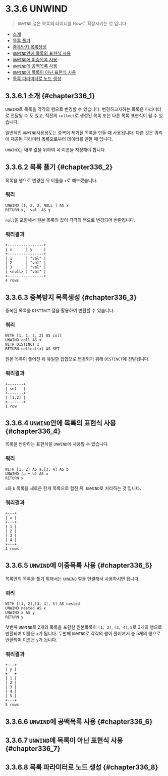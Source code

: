 # 3.3.6 UNWIND

> `UNWIND` 절은 목록의 데이터를 Row로 확장시키는 것 입니다.

* [소개](#chapter336_1)
* [목록 풀기](#chapter336_2)
* [중복방지 목록생성](#chapter336_3)
* [`UNWIND`안에 목록의 표현식 사용](#chapter336_4)
* [`UNWIND`에 이중목록 사용](#chapter336_5)
* [`UNWIND`에 공백목록 사용](#chapter336_6)
* [`UNWIND`에 목록이 아닌 표현식 사용](#chapter336_7)
* [목록 파라미터로 노드 생성](#chapter336_8)

## 3.3.6.1 소개 {#chapter336_1}

`UNWIND`로 목록을 각각의 행으로 변경할 수 있습니다. 변경하고자하는 목록은 파라미터로 전달될 수 도 있고, 직전의 `collect`로 생성된 목록 또는 다른 목록 표현식이 될 수 있습니다.

일반적인 `UNWIND`사용용도는 중복이 제거된 목록을 만들 때 사용됩니다. 다른 것은 쿼리에 제공된 파라미터 목록으로부터 데이터를 만들 때 입니다.

`UNWIND`는 내부 값을 위하여 꼭 이름을 지정해야 합니다.

## 3.3.6.2 목록 풀기 {#chapter336_2}

목록을 행으로 변경한 뒤 이름을 `x`로 해보겠습니다.

### 쿼리

```cypher
UNWIND [1, 2, 3, NULL ] AS x
RETURN x, 'val' AS y
```

`null`을 포함해서 원본 목록의 값이 각각의 행으로 변경되어 반환됩니다.

### 쿼리결과

```
+----------------+
| x      | y     |
+----------------+
| 1      | "val" |
| 2      | "val" |
| 3      | "val" |
| <null> | "val" |
+----------------+
4 rows
```

## 3.3.6.3 중복방지 목록생성 {#chapter336_3}

중복된 목록을 `DISTINCT` 절을 활용하여 변환할 수 있습니다.

### 쿼리

```cypher
WITH [1, 1, 2, 2] AS coll
UNWIND coll AS x
WITH DISTINCT x
RETURN collect(x) AS SET
```

원본 목록이 풀어진 뒤 유일한 집합으로 변경되기 위해 `DISTINCT`에 전달됩니다.

### 쿼리결과

```
+-------+
| set   |
+-------+
| [1,2] |
+-------+
1 row
```

## 3.3.6.4 `UNWIND`안에 목록의 표현식 사용 {#chapter336_4}

목록을 반환하는 표현식을 `UNWIND`에 사용할 수 있습니다.

### 쿼리

```cypher
WITH [1, 2] AS a,[3, 4] AS b
UNWIND (a + b) AS x
RETURN x
```

`a`와 `b` 목록을 새로운 한개 목록으로 합친 뒤, `UNWIND`로 처리하는 것 입니다.

### 쿼리결과

```
+---+
| x |
+---+
| 1 |
| 2 |
| 3 |
| 4 |
+---+
4 rows
```

## 3.3.6.5 `UNWIND`에 이중목록 사용 {#chapter336_5}

목록안의 목록을 풀기 위해서는 `UNWIND` 절을 연결해서 사용하시면 됩니다.

### 쿼리

```cypher
WITH [[1, 2],[3, 4], 5] AS nested
UNWIND nested AS x
UNWIND x AS y
RETURN y
```

첫번째 `UNWIND`로 2개의 목록을 포함한 원본목록이 `[1, 2]`, `[3, 4]`, `5`로 3개의 행으로 반환되며 이름은 `x`가 됩니다. 두번째 `UNWIND`로 각각의 행이 풀어져서 총 5개의 행으로 반환되며 이름은 `y`가 됩니다.

### 쿼리결과

```
+---+
| y |
+---+
| 1 |
| 2 |
| 3 |
| 4 |
| 5 |
+---+
5 rows
```

## 3.3.6.6 `UNWIND`에 공백목록 사용 {#chapter336_6}



## 3.3.6.7 `UNWIND`에 목록이 아닌 표현식 사용 {#chapter336_7}

## 3.3.6.8 목록 파라미터로 노드 생성 {#chapter336_8}


